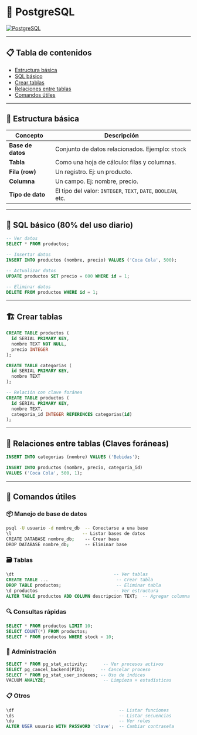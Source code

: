 # 🐘 PostgreSQL

[![PostgreSQL](https://img.shields.io/badge/PostgreSQL-Relational_DB-blue)](https://www.postgresql.org/)

---

## 📋 Tabla de contenidos

- [Estructura básica](#-estructura-básica)
- [SQL básico](#-sql-básico-80-del-uso-diario)
- [Crear tablas](#-crear-tablas)
- [Relaciones entre tablas](#-relaciones-entre-tablas-claves-foráneas)
- [Comandos útiles](#comandos-útiles)

---

## 🧱 Estructura básica

| Concepto        | Descripción |
|----------------|-------------|
| **Base de datos** | Conjunto de datos relacionados. Ejemplo: `stock` |
| **Tabla**         | Como una hoja de cálculo: filas y columnas. |
| **Fila (row)**    | Un registro. Ej: un producto. |
| **Columna**       | Un campo. Ej: nombre, precio. |
| **Tipo de dato**  | El tipo del valor: `INTEGER`, `TEXT`, `DATE`, `BOOLEAN`, etc. |

---

## 💾 SQL básico (80% del uso diario)

```sql
-- Ver datos
SELECT * FROM productos;

-- Insertar datos
INSERT INTO productos (nombre, precio) VALUES ('Coca Cola', 500);

-- Actualizar datos
UPDATE productos SET precio = 600 WHERE id = 1;

-- Eliminar datos
DELETE FROM productos WHERE id = 1;
```

---

## 🏗 Crear tablas

```sql
CREATE TABLE productos (
  id SERIAL PRIMARY KEY,
  nombre TEXT NOT NULL,
  precio INTEGER
);

CREATE TABLE categorias (
  id SERIAL PRIMARY KEY,
  nombre TEXT
);

-- Relación con clave foránea
CREATE TABLE productos (
  id SERIAL PRIMARY KEY,
  nombre TEXT,
  categoria_id INTEGER REFERENCES categorias(id)
);
```

---

## 🔗 Relaciones entre tablas (Claves foráneas)

```sql
INSERT INTO categorias (nombre) VALUES ('Bebidas');

INSERT INTO productos (nombre, precio, categoria_id) 
VALUES ('Coca Cola', 500, 1);
```

---

## 🧰 Comandos útiles

### 📦 Manejo de base de datos

```bash
psql -U usuario -d nombre_db  -- Conectarse a una base
\l                           -- Listar bases de datos
CREATE DATABASE nombre_db;    -- Crear base
DROP DATABASE nombre_db;      -- Eliminar base
```

### 🗃️ Tablas

```sql
\dt                                      -- Ver tablas
CREATE TABLE ...                          -- Crear tabla
DROP TABLE productos;                     -- Eliminar tabla
\d productos                             -- Ver estructura
ALTER TABLE productos ADD COLUMN descripcion TEXT;  -- Agregar columna
```

### 🔍 Consultas rápidas

```sql
SELECT * FROM productos LIMIT 10;
SELECT COUNT(*) FROM productos;
SELECT * FROM productos WHERE stock < 10;
```

### 🔧 Administración

```sql
SELECT * FROM pg_stat_activity;      -- Ver procesos activos
SELECT pg_cancel_backend(PID);      -- Cancelar proceso
SELECT * FROM pg_stat_user_indexes; -- Uso de índices
VACUUM ANALYZE;                      -- Limpieza + estadísticas
```

### 📋 Otros

```sql
\df                                        -- Listar funciones
\ds                                        -- Listar secuencias
\du                                        -- Ver roles
ALTER USER usuario WITH PASSWORD 'clave';  -- Cambiar contraseña
```
